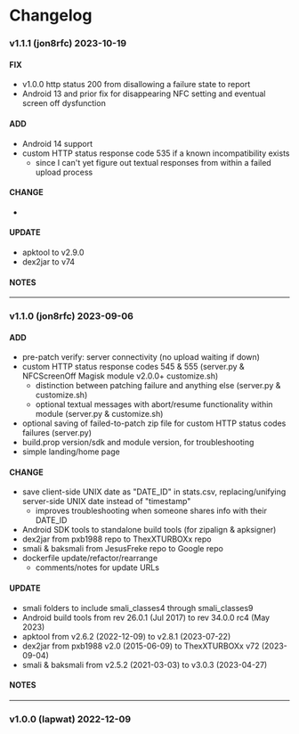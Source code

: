 # Changelog

### v1.1.1 (jon8rfc) 2023-10-19
#### FIX
* v1.0.0 http status 200 from disallowing a failure state to report
* Android 13 and prior fix for disappearing NFC setting and eventual screen off dysfunction
#### ADD
* Android 14 support
* custom HTTP status response code 535 if a known incompatibility exists
  * since I can't yet figure out textual responses from within a failed upload process
#### CHANGE
* 
#### UPDATE
* apktool to v2.9.0
* dex2jar to v74
#### NOTES

---
### v1.1.0 (jon8rfc) 2023-09-06
#### ADD
* pre-patch verify: server connectivity (no upload waiting if down)
* custom HTTP status response codes 545 & 555 (server.py & NFCScreenOff Magisk module v2.0.0+ customize.sh)
  * distinction between patching failure and anything else (server.py & customize.sh)
  * optional textual messages with abort/resume functionality within module (server.py & customize.sh)
* optional saving of failed-to-patch zip file for custom HTTP status codes failures (server.py)
* build.prop version/sdk and module version, for troubleshooting
* simple landing/home page
#### CHANGE
* save client-side UNIX date as "DATE_ID" in stats.csv, replacing/unifying server-side UNIX date instead of "timestamp"
  * improves troubleshooting when someone shares info with their DATE_ID
* Android SDK tools to standalone build tools (for zipalign & apksigner)
* dex2jar from pxb1988 repo to ThexXTURBOXx repo
* smali & baksmali from JesusFreke repo to Google repo
* dockerfile update/refactor/rearrange
  * comments/notes for update URLs
#### UPDATE
* smali folders to include smali_classes4 through smali_classes9
* Android build tools from rev 26.0.1 (Jul 2017) to rev 34.0.0 rc4 (May 2023)
* apktool from v2.6.2 (2022-12-09) to v2.8.1 (2023-07-22)
* dex2jar from pxb1988 v2.0 (2015-06-09) to ThexXTURBOXx v72 (2023-09-04)
* smali & baksmali from v2.5.2 (2021-03-03) to v3.0.3 (2023-04-27)
#### NOTES

---
### v1.0.0 (lapwat)  2022-12-09

